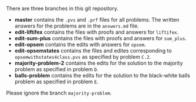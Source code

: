 There are three branches in this git repository.

* **master** contains the `.pvs` and `.prf` files for all problems. The written answers for the problems are in the `answers.md` file.
* **edit-liftifex** contains the files with proofs and answers for `liftifex`.
* **edit-sum-plus** contains the files with proofs and answers for `sum_plus`.
* **edit-opsem** contains the edits with answers for `opsem`.
* **edit-opsemstates** contains the files and edites corresponding to `opsemwithstates4class.pvs` as specified by problem `C.2`.
* **majority-problem-2** contains the edits for the solution to the majority problem as specified in problem `D`.
* **balls-problem** contains the edits for the solution to the black-white balls problem as specified in problem `E`.

Please ignore the branch `majority-problem`.
